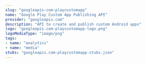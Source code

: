 ```yaml
---
slug: "googleapis-com-playcustomapp"
name: "Google Play Custom App Publishing API"
provider: "googleapis.com"
description: "API to create and publish custom Android apps"
logo: "googleapis.com-playcustomapp-logo.png"
logoMediaType: "image/png"
tags:
- name: "analytics"
- name: "media"
stubs: "googleapis.com-playcustomapp-stubs.json"
---
```

